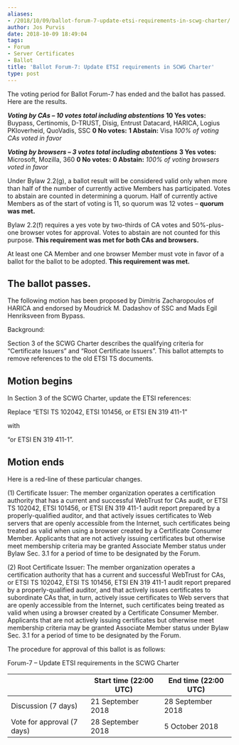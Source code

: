 ```yaml
---
aliases:
- /2018/10/09/ballot-forum-7-update-etsi-requirements-in-scwg-charter/
author: Jos Purvis
date: 2018-10-09 18:49:04
tags:
- Forum
- Server Certificates
- Ballot
title: 'Ballot Forum-7: Update ETSI requirements in SCWG Charter'
type: post
---
```


The voting period for Ballot Forum-7 has ended and the ballot has passed. Here are the results.

_**Voting by CAs – 10 votes total including abstentions**_
**10 Yes votes:** Buypass, Certinomis, D-TRUST, Disig, Entrust Datacard, HARICA, Logius PKIoverheid, QuoVadis, SSC
**0 No votes:**
**1 Abstain:** Visa
_100% of voting CAs voted in favor_

_**Voting by browsers – 3 votes total including abstentions**_
**3 Yes votes:** Microsoft, Mozilla, 360
**0 No votes:**
**0 Abstain:**
_100% of voting browsers voted in favor_

Under Bylaw 2.2(g), a ballot result will be considered valid only when more than half of the number of currently active Members has participated. Votes to abstain are counted in determining a quorum. Half of currently active Members as of the start of voting is 11, so quorum was 12 votes – **quorum was met.**

Bylaw 2.2(f) requires a yes vote by two-thirds of CA votes and 50%-plus-one browser votes for approval. Votes to abstain are not counted for this purpose. **This requirement was met for both CAs and browsers.**

At least one CA Member and one browser Member must vote in favor of a ballot for the ballot to be adopted. **This requirement was met.**

## The ballot passes.

The following motion has been proposed by Dimitris Zacharopoulos of HARICA and endorsed by Moudrick M. Dadashov of SSC and Mads Egil Henriksveen from Bypass.

Background:

Section 3 of the SCWG Charter describes the qualifying criteria for “Certificate Issuers” and “Root Certificate Issuers”. This ballot attempts to remove references to the old ETSI TS documents.

## Motion begins

In Section 3 of the SCWG Charter, update the ETSI references:

Replace “ETSI TS 102042, ETSI 101456, or ETSI EN 319 411-1”

with

“or ETSI EN 319 411-1”.

## Motion ends

Here is a red-line of these particular changes.

(1) Certificate Issuer: The member organization operates a certification authority that has a current and successful WebTrust for CAs audit, or ETSI TS 102042, ETSI 101456, or ETSI EN 319 411-1 audit report prepared by a properly-qualified auditor, and that actively issues certificates to Web servers that are openly accessible from the Internet, such certificates being treated as valid when using a browser created by a Certificate Consumer Member. Applicants that are not actively issuing certificates but otherwise meet membership criteria may be granted Associate Member status under Bylaw Sec. 3.1 for a period of time to be designated by the Forum.

(2) Root Certificate Issuer: The member organization operates a certification authority that has a current and successful WebTrust for CAs, or ETSI TS 102042, ETSI TS 101456, ETSI EN 319 411-1 audit report prepared by a properly-qualified auditor, and that actively issues certificates to subordinate CAs that, in turn, actively issue certificates to Web servers that are openly accessible from the Internet, such certificates being treated as valid when using a browser created by a Certificate Consumer Member. Applicants that are not actively issuing certificates but otherwise meet membership criteria may be granted Associate Member status under Bylaw Sec. 3.1 for a period of time to be designated by the Forum.

The procedure for approval of this ballot is as follows:

Forum-7 – Update ETSI requirements in the SCWG Charter

|                            | Start time (22:00 UTC) | End time (22:00 UTC) |
| -------------------------- | ---------------------- | -------------------- |
| Discussion (7 days)        | 21 September 2018      | 28 September 2018    |
| Vote for approval (7 days) | 28 September 2018      | 5 October 2018       |